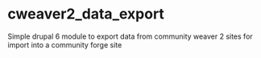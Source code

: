cweaver2_data_export
====================

Simple drupal 6 module to export data from community weaver 2 sites for import into a community forge site
